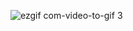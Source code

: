 

![ezgif com-video-to-gif 3](https://user-images.githubusercontent.com/38830527/48689544-0cad2e80-eb99-11e8-902b-a68bcac3d761.gif)

